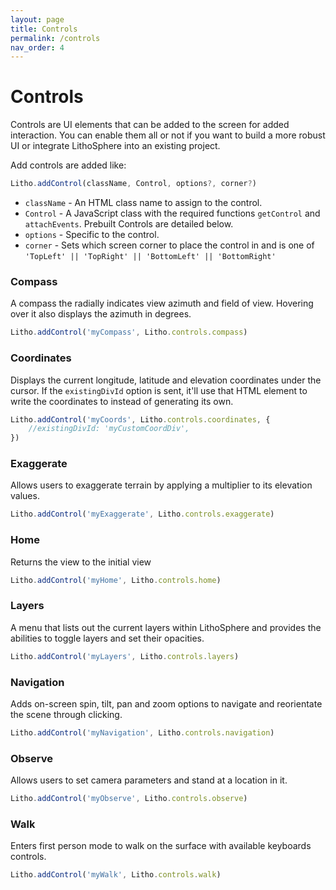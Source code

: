 ```yaml
---
layout: page
title: Controls
permalink: /controls
nav_order: 4
---
```


# Controls

Controls are UI elements that can be added to the screen for added interaction. You can enable them all or not if you want to build a more robust UI or integrate LithoSphere into an existing project.

Add controls are added like:

```javascript
Litho.addControl(className, Control, options?, corner?)
```

-   `className` - An HTML class name to assign to the control.
-   `Control` - A JavaScript class with the required functions `getControl` and `attachEvents`. Prebuilt Controls are detailed below.
-   `options` - Specific to the control.
-   `corner` - Sets which screen corner to place the control in and is one of `'TopLeft' || 'TopRight' || 'BottomLeft' || 'BottomRight'`

### Compass

A compass the radially indicates view azimuth and field of view. Hovering over it also displays the azimuth in degrees.

```javascript
Litho.addControl('myCompass', Litho.controls.compass)
```

### Coordinates

Displays the current longitude, latitude and elevation coordinates under the cursor. If the `existingDivId` option is sent, it'll use that HTML element to write the coordinates to instead of generating its own.

```javascript
Litho.addControl('myCoords', Litho.controls.coordinates, {
    //existingDivId: 'myCustomCoordDiv',
})
```

### Exaggerate

Allows users to exaggerate terrain by applying a multiplier to its elevation values.

```javascript
Litho.addControl('myExaggerate', Litho.controls.exaggerate)
```

### Home

Returns the view to the initial view

```javascript
Litho.addControl('myHome', Litho.controls.home)
```

### Layers

A menu that lists out the current layers within LithoSphere and provides the abilities to toggle layers and set their opacities.

```javascript
Litho.addControl('myLayers', Litho.controls.layers)
```

### Navigation

Adds on-screen spin, tilt, pan and zoom options to navigate and reorientate the scene through clicking.

```javascript
Litho.addControl('myNavigation', Litho.controls.navigation)
```

### Observe

Allows users to set camera parameters and stand at a location in it.

```javascript
Litho.addControl('myObserve', Litho.controls.observe)
```

### Walk

Enters first person mode to walk on the surface with available keyboards controls.

```javascript
Litho.addControl('myWalk', Litho.controls.walk)
```
